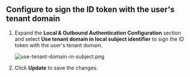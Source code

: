## Configure to sign the ID token with the user's tenant domain

1. Expand the **Local & Outbound Authentication Configuration** section and select **Use tenant domain in local subject identifier** to sign the ID token with the user's tenant domain.
    
    ![use-tenant-domain-in-subject.png](../../../../assets/img/guides/use-tenant-domain-in-subject.png)
    
2. Click **Update** to save the changes.
